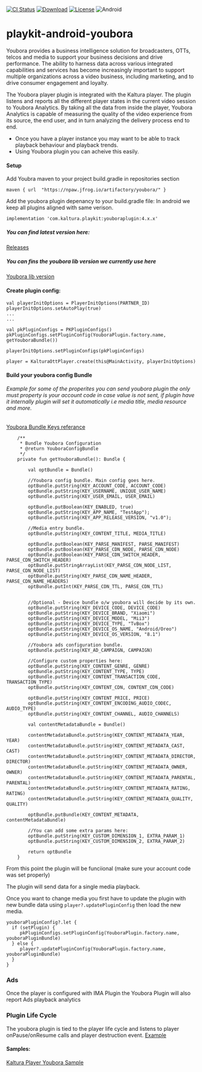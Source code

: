 [![CI Status](https://api.travis-ci.org/kaltura/playkit-android-youbora.svg?branch=develop)](https://travis-ci.org/github/kaltura/playkit-android-youbora)
[![Download](https://img.shields.io/maven-central/v/com.kaltura.playkit/youboraplugin?label=Download)](https://search.maven.org/artifact/com.kaltura.playkit/youboraplugin)
[![License](https://img.shields.io/badge/license-AGPLv3-black.svg)](https://github.com/kaltura/playkit-android-kava/blob/master/LICENSE)
![Android](https://img.shields.io/badge/platform-android-green.svg)


# playkit-android-youbora

Youbora provides a business intelligence solution for broadcasters, OTTs, telcos and media to support your business decisions and drive performance. The ability to harness data across various integrated capabilities and services has become increasingly important to support multiple organizations across a video business, including marketing, and to drive consumer engagement and loyalty.

The Youbora player plugin is integrated with the Kaltura player. The plugin listens and reports all the different player states in the current video session to Youbora Analytics. By taking all the data from inside the player, Youbora Analytics is capable of measuring the quality of the video experience from its source, the end user, and in turn analyzing the delivery process end to end. 


* Once you have a player instance you may want to be able to track playback behaviour and playback trends.
* Using Youbora plugin you can acheive this easily.



#### Setup
Add Youbra maven to your project build.gradle in repositories section

`maven { url  "https://npaw.jfrog.io/artifactory/youbora/" }`


Add the youbora plugin depenancy to your build.gradle file:
In android we keep all plugins aligned with same verison.
	
`implementation 'com.kaltura.playkit:youboraplugin:4.x.x'`

##### You can find latest version here: 

[Releases](https://github.com/kaltura/playkit-android-youbora/releases)

##### You can fins the youbora lib version we currently use here

[Youbora lib version](https://github.com/kaltura/playkit-android-youbora/blob/f1dbb0e9f8c9359c164bd32aea909927d099d087/youboraplugin/build.gradle#L33)


#### Create plugin config:

``` 
val playerInitOptions = PlayerInitOptions(PARTNER_ID)
playerInitOptions.setAutoPlay(true)
...
...

val pkPluginConfigs = PKPluginConfigs()
pkPluginConfigs.setPluginConfig(YouboraPlugin.factory.name, getYouboraBundle())

playerInitOptions.setPluginConfigs(pkPluginConfigs)

player = KalturaOttPlayer.create(this@MainActivity, playerInitOptions)

```

#### Build your youbora config Bundle 
###### Example for some of the properites you can send youbora plugin the only must property is your account code in case value is not sent, if plugin have it internally plugin will set it automatically i.e media title, media resource and more.

[Youbora Bundle Keys referance](https://bitbucket.org/npaw/lib-plugin-android/src/047a982e74b452ce2e5aeda426830f3a83da5e29/youboralib/src/main/java/com/npaw/youbora/lib6/plugin/Options.kt#lines-628)

```
    /**
     * Bundle Youbora Configuration
     * @return YouboraConfigBundle
     */
    private fun getYouboraBundle(): Bundle {

        val optBundle = Bundle()

        //Youbora config bundle. Main config goes here.
        optBundle.putString(KEY_ACCOUNT_CODE, ACCOUNT_CODE)
        optBundle.putString(KEY_USERNAME, UNIQUE_USER_NAME)
        optBundle.putString(KEY_USER_EMAIL, USER_EMAIL)

        optBundle.putBoolean(KEY_ENABLED, true)
        optBundle.putString(KEY_APP_NAME, "TestApp");
        optBundle.putString(KEY_APP_RELEASE_VERSION, "v1.0");

        //Media entry bundle.
        optBundle.putString(KEY_CONTENT_TITLE, MEDIA_TITLE)

        optBundle.putBoolean(KEY_PARSE_MANIFEST, PARSE_MANIFEST)
        optBundle.putBoolean(KEY_PARSE_CDN_NODE, PARSE_CDN_NODE)
        optBundle.putBoolean(KEY_PARSE_CDN_SWITCH_HEADER, PARSE_CDN_SWITCH_HEADER)
        optBundle.putStringArrayList(KEY_PARSE_CDN_NODE_LIST, PARSE_CDN_NODE_LIST)
        optBundle.putString(KEY_PARSE_CDN_NAME_HEADER, PARSE_CDN_NAME_HEADERS)
        optBundle.putInt(KEY_PARSE_CDN_TTL, PARSE_CDN_TTL)


        //Optional - Device bundle o/w youbora will decide by its own.
        optBundle.putString(KEY_DEVICE_CODE, DEVICE_CODE)
        optBundle.putString(KEY_DEVICE_BRAND, "Xiaomi")
        optBundle.putString(KEY_DEVICE_MODEL, "Mii3")
        optBundle.putString(KEY_DEVICE_TYPE, "TvBox")
        optBundle.putString(KEY_DEVICE_OS_NAME, "Android/Oreo")
        optBundle.putString(KEY_DEVICE_OS_VERSION, "8.1")

        //Youbora ads configuration bundle.
        optBundle.putString(KEY_AD_CAMPAIGN, CAMPAIGN)

        //Configure custom properties here:
        optBundle.putString(KEY_CONTENT_GENRE, GENRE)
        optBundle.putString(KEY_CONTENT_TYPE, TYPE)
        optBundle.putString(KEY_CONTENT_TRANSACTION_CODE, TRANSACTION_TYPE)
        optBundle.putString(KEY_CONTENT_CDN, CONTENT_CDN_CODE)

        optBundle.putString(KEY_CONTENT_PRICE, PRICE)
        optBundle.putString(KEY_CONTENT_ENCODING_AUDIO_CODEC, AUDIO_TYPE)
        optBundle.putString(KEY_CONTENT_CHANNEL, AUDIO_CHANNELS)

        val contentMetadataBundle = Bundle()

        contentMetadataBundle.putString(KEY_CONTENT_METADATA_YEAR, YEAR)
        contentMetadataBundle.putString(KEY_CONTENT_METADATA_CAST, CAST)
        contentMetadataBundle.putString(KEY_CONTENT_METADATA_DIRECTOR, DIRECTOR)
        contentMetadataBundle.putString(KEY_CONTENT_METADATA_OWNER, OWNER)
        contentMetadataBundle.putString(KEY_CONTENT_METADATA_PARENTAL, PARENTAL)
        contentMetadataBundle.putString(KEY_CONTENT_METADATA_RATING, RATING)
        contentMetadataBundle.putString(KEY_CONTENT_METADATA_QUALITY, QUALITY)

        optBundle.putBundle(KEY_CONTENT_METADATA, contentMetadataBundle)

        //You can add some extra params here:
        optBundle.putString(KEY_CUSTOM_DIMENSION_1, EXTRA_PARAM_1)
        optBundle.putString(KEY_CUSTOM_DIMENSION_2, EXTRA_PARAM_2)

        return optBundle
    }
```

From this point the plugin will be funciional (make sure your account code was set properly) 


The plugin will send data for a single media playback.

Once you want to change media you first have to update the plugin with new bundle data using `player?.updatePluginConfig`
then load the new media.

```
youboraPluginConfig?.let {
  if (setPlugin) {
     pkPluginConfigs.setPluginConfig(YouboraPlugin.factory.name, youboraPluginBundle)
  } else {
     player?.updatePluginConfig(YouboraPlugin.factory.name, youboraPluginBundle)
  }
}
```

### Ads

Once the player is configured with IMA Plugin the Youbora Plugin will also report Ads playback analytics


### Plugin Life Cycle

The youbora plugin is tied to the player life cycle and listens to player onPause/onResume calls and player destruction event.
[Example](https://github.com/kaltura/playkit-android-youbora/blob/4b66ffd4855dcfc887a13678bc20f00c1e1e711e/youboraplugin/src/main/java/com/kaltura/playkit/plugins/youbora/YouboraPlugin.java#L258)

#### Samples:

[Kaltura Player Youbora Sample](https://github.com/kaltura/kaltura-player-android-samples/blob/4da67739589a46f49f41c5a94297b363ce00cc37/AdvancedSamples/Youbora/app/src/main/java/com/kaltura/playkit/samples/youbora/MainActivity.kt#L231)
